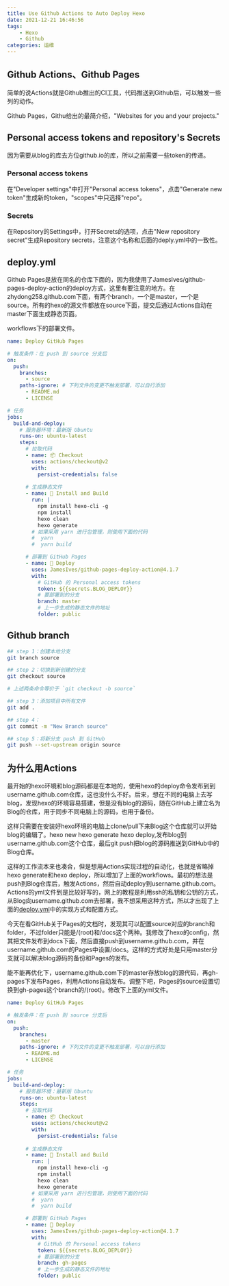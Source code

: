 ```yaml
---
title: Use Github Actions to Auto Deploy Hexo
date: 2021-12-21 16:46:56
tags: 
    - Hexo 
    - Github
categories: 运维 
---
```

## Github Actions、Github Pages

简单的说Actions就是Github推出的CI工具，代码推送到Github后，可以触发一些列的动作。

Github Pages，Githu给出的最简介绍，"Websites for you and your projects."

## Personal access tokens and repository's Secrets

因为需要从blog的库去方位github.io的库，所以之前需要一些token的传递。

### Personal access tokens

在"Developer settings"中打开"Personal access tokens"，点击"Generate new token"生成新的token，"scopes"中只选择"repo"。

### Secrets

在Repository的Settings中，打开Secrets的选项，点击"New repository secret"生成Repository secrets，注意这个名称和后面的deply.yml中的一致性。

## deploy.yml

Github Pages是放在同名的仓库下面的，因为我使用了JamesIves/github-pages-deploy-action的deploy方式，这里有要注意的地方。在zhydong258.github.com下面，有两个branch，一个是master，一个是source。所有的hexo的源文件都放在source下面，提交后通过Actions自动在master下面生成静态页面。

workflows下的部署文件。
``` yaml
name: Deploy GitHub Pages

# 触发条件：在 push 到 source 分支后
on:
  push:
    branches:
      - source
    paths-ignore: # 下列文件的变更不触发部署，可以自行添加
      - README.md
      - LICENSE

# 任务
jobs:
  build-and-deploy:
    # 服务器环境：最新版 Ubuntu
    runs-on: ubuntu-latest
    steps:
      # 拉取代码
      - name: 📦 Checkout
        uses: actions/checkout@v2
        with:
          persist-credentials: false
      
      # 生成静态文件
      - name: 🔧 Install and Build
        run: |
          npm install hexo-cli -g
          npm install
          hexo clean
          hexo generate
        # 如果采用 yarn 进行包管理，则使用下面的代码
        #  yarn
        #  yarn build

      # 部署到 GitHub Pages
      - name: 🚀 Deploy
        uses: JamesIves/github-pages-deploy-action@4.1.7
        with:
          # GitHub 的 Personal access tokens
          token: ${{secrets.BLOG_DEPLOY}}
          # 要部署到的分支
          branch: master
          # 上一步生成的静态文件的地址
          folder: public
```
## Github branch

``` bash
## step 1：创建本地分支
git branch source

## step 2：切换到新创建的分支
git checkout source

# 上述两条命令等价于 `git checkout -b source`

## step 3：添加项目中所有文件
git add .

## step 4：
git commit -m "New Branch source"

## step 5：将新分支 push 到 GitHub
git push --set-upstream origin source
```

## 为什么用Actions

<!-- more -->

最开始的hexo环境和blog源码都是在本地的，使用hexo的deploy命令发布到到username.github.com仓库，这也没什么不好。后来，想在不同的电脑上去写blog，发现hexo的环境容易搭建，但是没有blog的源码，随在GitHub上建立名为Blog的仓库，用于同步不同电脑上的源码，也用于备份。

这样只需要在安装好hexo环境的电脑上clone/pull下来Blog这个仓库就可以开始blog的编辑了。hexo new hexo generate hexo deploy,发布blog到username.github.com这个仓库，最后git push把blog的源码推送到GitHub中的Blog仓库。

这样的工作流本来也凑合，但是想用Actions实现过程的自动化，也就是省略掉hexo generate和hexo deploy，所以增加了上面的workflows。最初的想法是push到Blog仓库后，触发Actions，然后自动deploy到username.github.com。Actions的yml文件到是比较好写的，网上的教程是利用ssh的私钥和公钥的方式，从Blog向username.github.com去部署，我不想采用这种方式，所以才出现了上面的[deploy.yml](#deplo-yml)中的实现方式和配置方式。

今天在看GitHub关于Pages的文档时，发现其可以配置source对应的branch和folder，不过folder只能是/(root)和/docs这个两种。我修改了hexo的config，然其把文件发布到docs下面，然后直接push到username.github.com，并在username.github.com的Pages中设置/docs。这样的方式好处是只用master分支就可以解决blog源码的备份和Pages的发布。

能不能再优化下，username.github.com下的master存放blog的源代码，再gh-pages下发布Pages，利用Actions自动发布。调整下吧，Pages的source设置切换到gh-pages这个branch的/(root)。修改下上面的yml文件。

``` yaml
name: Deploy GitHub Pages

# 触发条件：在 push 到 source 分支后
on:
  push:
    branches:
      - master
    paths-ignore: # 下列文件的变更不触发部署，可以自行添加
      - README.md
      - LICENSE

# 任务
jobs:
  build-and-deploy:
    # 服务器环境：最新版 Ubuntu
    runs-on: ubuntu-latest
    steps:
      # 拉取代码
      - name: 📦 Checkout
        uses: actions/checkout@v2
        with:
          persist-credentials: false
      
      # 生成静态文件
      - name: 🔧 Install and Build
        run: |
          npm install hexo-cli -g
          npm install
          hexo clean
          hexo generate
        # 如果采用 yarn 进行包管理，则使用下面的代码
        #  yarn
        #  yarn build

      # 部署到 GitHub Pages
      - name: 🚀 Deploy
        uses: JamesIves/github-pages-deploy-action@4.1.7
        with:
          # GitHub 的 Personal access tokens
          token: ${{secrets.BLOG_DEPLOY}}
          # 要部署到的分支
          branch: gh-pages
          # 上一步生成的静态文件的地址
          folder: public
```
